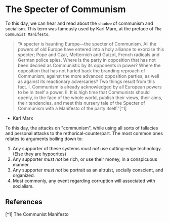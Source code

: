 # The Specter of Communism

To this day, we can hear and read about the `shadow` of communism and 
socialism. This term was famously used by Karl Marx, at the preface of `The 
Communist Manifesto`.

> “A specter is haunting Europe—the specter of Communism. All the powers of old Europe have entered into a holy
> alliance to exorcise this specter; Pope and Czar, Metternich and Guizot, French radicals and German police spies.
> Where is the party in opposition that has not been decried as Communistic by its opponents in power? Where the
> opposition that has not hurled back the branding reproach of Communism, against the more advanced opposition
> parties, as well as against its reactionary adversaries?
> Two things result from this fact.
> I. Communism is already acknowledged by all European powers to be in itself a power.
> II. It is high time that Communists should openly, in the face of the whole world, publish their views, their
> aims, their tendencies, and meet this nursery tale of the Specter of Communism with a Manifesto of the party
> itself.”[^1]

- Karl Marx

To this day, the attacks on "communism", while using all sorts of fallacies and 
personal attacks to the rethorical-counterpart. The most common ones relates to 
arguments boiling down to:

1. Any supporter of these systems _must not_ use cutting-edge technology. (Else 
they are hypocrites)
2. Any supporter _must not_ be rich, or use their money, in a conspicuous 
manner.
3. Any supporter _must not_ be portrait as an altruist, socially conscient, and 
organized.
4. Most commonly, any event regarding corruption will associated with 
socialism.

## References
[^1] The Communist Manifesto
